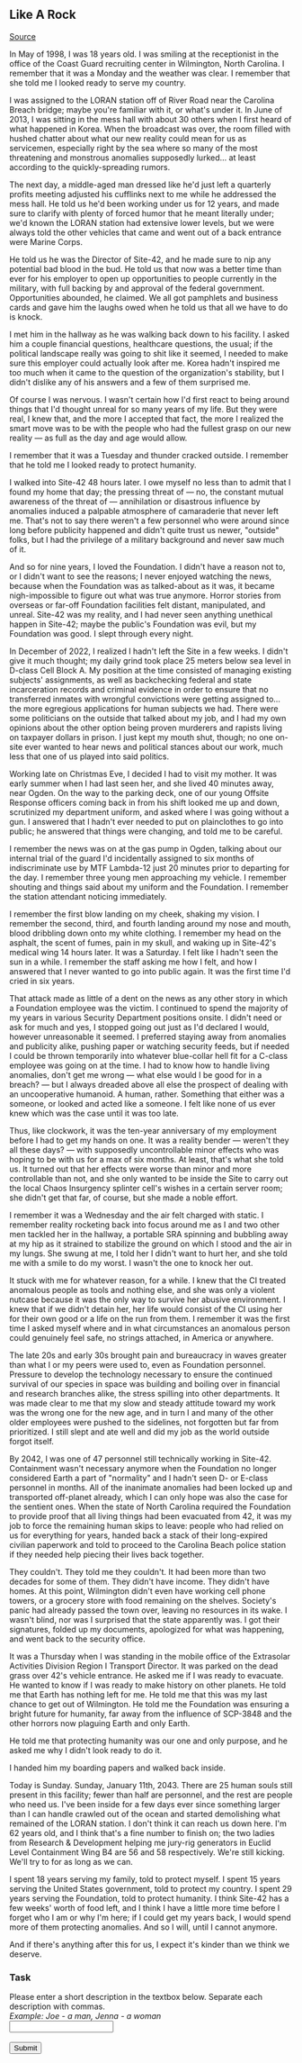 ## Like A Rock
[Source](http://www.scp-wiki.net/in-memoriam)



In May of 1998, I was 18 years old. I was smiling at the receptionist in the office of the Coast Guard recruiting center in Wilmington, North Carolina. I remember that it was a Monday and the weather was clear. I remember that she told me I looked ready to serve my country.

I was assigned to the LORAN station off of River Road near the Carolina Breach bridge; maybe you're familiar with it, or what's under it. In June of 2013, I was sitting in the mess hall with about 30 others when I first heard of what happened in Korea. When the broadcast was over, the room filled with hushed chatter about what our new reality could mean for us as servicemen, especially right by the sea where so many of the most threatening and monstrous anomalies supposedly lurked… at least according to the quickly-spreading rumors.

The next day, a middle-aged man dressed like he'd just left a quarterly profits meeting adjusted his cufflinks next to me while he addressed the mess hall. He told us he'd been working under us for 12 years, and made sure to clarify with plenty of forced humor that he meant literally under; we'd known the LORAN station had extensive lower levels, but we were always told the other vehicles that came and went out of a back entrance were Marine Corps.

He told us he was the Director of Site-42, and he made sure to nip any potential bad blood in the bud. He told us that now was a better time than ever for his employer to open up opportunities to people currently in the military, with full backing by and approval of the federal government. Opportunities abounded, he claimed. We all got pamphlets and business cards and gave him the laughs owed when he told us that all we have to do is knock.

I met him in the hallway as he was walking back down to his facility. I asked him a couple financial questions, healthcare questions, the usual; if the political landscape really was going to shit like it seemed, I needed to make sure this employer could actually look after me. Korea hadn't inspired me too much when it came to the question of the organization's stability, but I didn't dislike any of his answers and a few of them surprised me.

Of course I was nervous. I wasn't certain how I'd first react to being around things that I'd thought unreal for so many years of my life. But they were real, I knew that, and the more I accepted that fact, the more I realized the smart move was to be with the people who had the fullest grasp on our new reality — as full as the day and age would allow.

I remember that it was a Tuesday and thunder cracked outside. I remember that he told me I looked ready to protect humanity.

I walked into Site-42 48 hours later. I owe myself no less than to admit that I found my home that day; the pressing threat of — no, the constant mutual awareness of the threat of — annihilation or disastrous influence by anomalies induced a palpable atmosphere of camaraderie that never left me. That's not to say there weren't a few personnel who were around since long before publicity happened and didn't quite trust us newer, "outside" folks, but I had the privilege of a military background and never saw much of it.

And so for nine years, I loved the Foundation. I didn't have a reason not to, or I didn't want to see the reasons; I never enjoyed watching the news, because when the Foundation was as talked-about as it was, it became nigh-impossible to figure out what was true anymore. Horror stories from overseas or far-off Foundation facilities felt distant, manipulated, and unreal. Site-42 was my reality, and I had never seen anything unethical happen in Site-42; maybe the public's Foundation was evil, but my Foundation was good. I slept through every night.

In December of 2022, I realized I hadn't left the Site in a few weeks. I didn't give it much thought; my daily grind took place 25 meters below sea level in D-class Cell Block A. My position at the time consisted of managing existing subjects' assignments, as well as backchecking federal and state incarceration records and criminal evidence in order to ensure that no transferred inmates with wrongful convictions were getting assigned to… the more egregious applications for human subjects we had. There were some politicians on the outside that talked about my job, and I had my own opinions about the other option being proven murderers and rapists living on taxpayer dollars in prison. I just kept my mouth shut, though; no one on-site ever wanted to hear news and political stances about our work, much less that one of us played into said politics.

Working late on Christmas Eve, I decided I had to visit my mother. It was early summer when I had last seen her, and she lived 40 minutes away, near Ogden. On the way to the parking deck, one of our young Offsite Response officers coming back in from his shift looked me up and down, scrutinized my department uniform, and asked where I was going without a gun. I answered that I hadn't ever needed to put on plainclothes to go into public; he answered that things were changing, and told me to be careful.

I remember the news was on at the gas pump in Ogden, talking about our internal trial of the guard I'd incidentally assigned to six months of indiscriminate use by MTF Lambda-12 just 20 minutes prior to departing for the day. I remember three young men approaching my vehicle. I remember shouting and things said about my uniform and the Foundation. I remember the station attendant noticing immediately.

I remember the first blow landing on my cheek, shaking my vision. I remember the second, third, and fourth landing around my nose and mouth, blood dribbling down onto my white clothing. I remember my head on the asphalt, the scent of fumes, pain in my skull, and waking up in Site-42's medical wing 14 hours later. It was a Saturday. I felt like I hadn't seen the sun in a while. I remember the staff asking me how I felt, and how I answered that I never wanted to go into public again. It was the first time I'd cried in six years.

That attack made as little of a dent on the news as any other story in which a Foundation employee was the victim. I continued to spend the majority of my years in various Security Department positions onsite. I didn't need or ask for much and yes, I stopped going out just as I'd declared I would, however unreasonable it seemed. I preferred staying away from anomalies and publicity alike, pushing paper or watching security feeds, but if needed I could be thrown temporarily into whatever blue-collar hell fit for a C-class employee was going on at the time. I had to know how to handle living anomalies, don't get me wrong — what else would I be good for in a breach? — but I always dreaded above all else the prospect of dealing with an uncooperative humanoid. A human, rather. Something that either was a someone, or looked and acted like a someone. I felt like none of us ever knew which was the case until it was too late.

Thus, like clockwork, it was the ten-year anniversary of my employment before I had to get my hands on one. It was a reality bender — weren't they all these days? — with supposedly uncontrollable minor effects who was hoping to be with us for a max of six months. At least, that's what she told us. It turned out that her effects were worse than minor and more controllable than not, and she only wanted to be inside the Site to carry out the local Chaos Insurgency splinter cell's wishes in a certain server room; she didn't get that far, of course, but she made a noble effort.

I remember it was a Wednesday and the air felt charged with static. I remember reality rocketing back into focus around me as I and two other men tackled her in the hallway, a portable SRA spinning and bubbling away at my hip as it strained to stabilize the ground on which I stood and the air in my lungs. She swung at me, I told her I didn't want to hurt her, and she told me with a smile to do my worst. I wasn't the one to knock her out.

It stuck with me for whatever reason, for a while. I knew that the CI treated anomalous people as tools and nothing else, and she was only a violent nutcase because it was the only way to survive her abusive environment. I knew that if we didn't detain her, her life would consist of the CI using her for their own good or a life on the run from them. I remember it was the first time I asked myself where and in what circumstances an anomalous person could genuinely feel safe, no strings attached, in America or anywhere.

The late 20s and early 30s brought pain and bureaucracy in waves greater than what I or my peers were used to, even as Foundation personnel. Pressure to develop the technology necessary to ensure the continued survival of our species in space was building and boiling over in financial and research branches alike, the stress spilling into other departments. It was made clear to me that my slow and steady attitude toward my work was the wrong one for the new age, and in turn I and many of the other older employees were pushed to the sidelines, not forgotten but far from prioritized. I still slept and ate well and did my job as the world outside forgot itself.

By 2042, I was one of 47 personnel still technically working in Site-42. Containment wasn't necessary anymore when the Foundation no longer considered Earth a part of "normality" and I hadn't seen D- or E-class personnel in months. All of the inanimate anomalies had been locked up and transported off-planet already, which I can only hope was also the case for the sentient ones. When the state of North Carolina required the Foundation to provide proof that all living things had been evacuated from 42, it was my job to force the remaining human skips to leave: people who had relied on us for everything for years, handed back a stack of their long-expired civilian paperwork and told to proceed to the Carolina Beach police station if they needed help piecing their lives back together.

They couldn't. They told me they couldn't. It had been more than two decades for some of them. They didn't have income. They didn't have homes. At this point, Wilmington didn't even have working cell phone towers, or a grocery store with food remaining on the shelves. Society's panic had already passed the town over, leaving no resources in its wake. I wasn't blind, nor was I surprised that the state apparently was. I got their signatures, folded up my documents, apologized for what was happening, and went back to the security office.

It was a Thursday when I was standing in the mobile office of the Extrasolar Activities Division Region I Transport Director. It was parked on the dead grass over 42's vehicle entrance. He asked me if I was ready to evacuate. He wanted to know if I was ready to make history on other planets. He told me that Earth has nothing left for me. He told me that this was my last chance to get out of Wilmington. He told me the Foundation was ensuring a bright future for humanity, far away from the influence of SCP-3848 and the other horrors now plaguing Earth and only Earth.

He told me that protecting humanity was our one and only purpose, and he asked me why I didn't look ready to do it.

I handed him my boarding papers and walked back inside.

Today is Sunday. Sunday, January 11th, 2043. There are 25 human souls still present in this facility; fewer than half are personnel, and the rest are people who need us. I've been inside for a few days ever since something larger than I can handle crawled out of the ocean and started demolishing what remained of the LORAN station. I don't think it can reach us down here. I'm 62 years old, and I think that's a fine number to finish on; the two ladies from Research & Development helping me jury-rig generators in Euclid Level Containment Wing B4 are 56 and 58 respectively. We're still kicking. We'll try to for as long as we can.

I spent 18 years serving my family, told to protect myself. I spent 15 years serving the United States government, told to protect my country. I spent 29 years serving the Foundation, told to protect humanity. I think Site-42 has a few weeks' worth of food left, and I think I have a little more time before I forget who I am or why I'm here; if I could get my years back, I would spend more of them protecting anomalies. And so I will, until I cannot anymore.

And if there's anything after this for us, I expect it's kinder than we think we deserve.

### Task

Please enter a short description in the textbox below. Separate each description with commas.
<br><i>Example: Joe - a man, Jenna - a woman</i></br>
  <input type="text" id="characters" name="characters"><br><br>
  <input type="submit" value="Submit">
